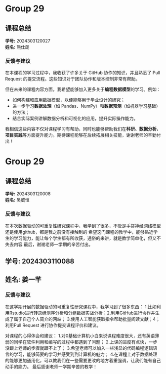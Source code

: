 # Group 29

## 课程总结

**学号:** 2024303120027  
**姓名:** 熊仕朗  

### 反馈与建议  

在本课程的学习过程中，我收获了许多关于 GitHub 协作的知识，并且熟悉了 Pull Request 的提交流程。这些知识对于团队协作和版本控制非常有帮助。

但在未来的课程内容方面，我希望能够加入更多关于**编程数据模型**的学习。例如：
- 如何构建和应用数据模型，以便能够用于毕业设计的研究；
- 进一步学习**数据处理**（如 Pandas、NumPy）和**数据预测**（如机器学习基础）的方法；
- 结合实际案例讲解数据分析和可视化的应用，提升实际操作能力。

我相信这些内容不仅对课程学习有帮助，同时也能够帮助我们在**科研、数据分析、项目实践**等方面提升能力。期待课程能够在后续拓展相关技能，谢谢老师的辛勤付出！

# Group 29

## 课程总结

**学号:** 2024303120008  
**姓名:** 吴威恒  

### 反馈与建议  

在本次数据驱动的可重复性研究课程中，我学到了很多，不管是手搓神经网络模型还是使用github，都是我之前没有接触到的
希望这门课程的教学中，能够贴近学生的学习能力，能让每个学生都有所收获，通俗的来讲，就是教学简单化，但又不失去内容
最后，谢谢老师一学期的辛苦付出。


## 学号: 2024303110088
## 姓名: 姜一芊  

### 反馈与建议 

在这学期开展的数据驱动的可重复性研究课程中，我学习到了很多东西：
1.比如利用Rstudio进行转录组测序分析和分组数据实战分析；2.利用GitHub进行协作并生成了属于自己个人简介的网站；
3.使用人工智能获取指令帮助批量阅读文献；4；利用Pull Request 进行协作提交课程评价和建议。

对课程的心得体会和建议：
1.对0基础计算机小白来说课程难度很大，还有英语薄弱的同学在软件利用和编写的过程中都遇到了问题；
2.上课的进度有点快，一步没跟上老师的步骤就跟不上了；
3.希望老师可以加入一些浅显的代码编程逻辑语言的学习，能够简要的学习并感受到到计算机的魅力；
4.在课程上对于数据处理的能够更加通用化，可以教我们在一些需要更改的地方着重强调，让我们能有自己动手的能力。
最后感谢老师一学期辛苦的教学！
